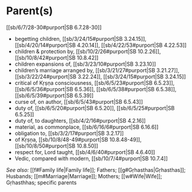 # Parent(s)

[[sb/6/7/28-30#purport|SB 6.7.28-30]]

* begetting children, [[sb/3/24/15#purport|SB 3.24.15]], [[sb/4/20/14#purport|SB 4.20.14]], [[sb/4/22/53#purport|SB 4.22.53]]
* children & protection by, [[sb/10/2/26#purport|SB 10.2.26]], [[sb/10/8/42#purport|SB 10.8.42]]
* children expansions of, [[sb/3/23/10#purport|SB 3.23.10]]
* children’s marriage arranged by, [[sb/3/21/27#purport|SB 3.21.27]], [[sb/3/22/24#purport|SB 3.22.24]], [[sb/3/24/15#purport|SB 3.24.15]]
* critical of Kṛṣṇa consciousness, [[sb/6/5/23#purport|SB 6.5.23]], [[sb/6/5/36#purport|SB 6.5.36]], [[sb/6/5/38#purport|SB 6.5.38]], [[sb/6/5/39#purport|SB 6.5.39]]
* curse of, on author, [[sb/6/5/43#purport|SB 6.5.43]]
* duty of, [[sb/6/5/20#purport|SB 6.5.20]], [[sb/6/5/25#purport|SB 6.5.25]]
* duty of, to daughters, [[sb/4/2/16#purport|SB 4.2.16]]
* material, as commonplace, [[sb/6/16/6#purport|SB 6.16.6]]
* obligation to, [[sb/3/2/17#purport|SB 3.2.17]]
* of Kṛṣṇa, [[sb/10/8/48-49#purport|SB 10.8.48-49]], [[sb/10/8/50#purport|SB 10.8.50]]
* respect for, Lord taught, [[sb/4/6/40#purport|SB 4.6.40]]
* Vedic, compared with modern, [[sb/10/7/4#purport|SB 10.7.4]]

*See also:* [[f#Family life|Family life]]; Fathers; [[g#Gṛhasthas|Gṛhasthas]]; Husbands; [[m#Marriage|Marriage]]; Mothers; [[w#Wife|Wife]]; Gṛhasthhas; specific parents
